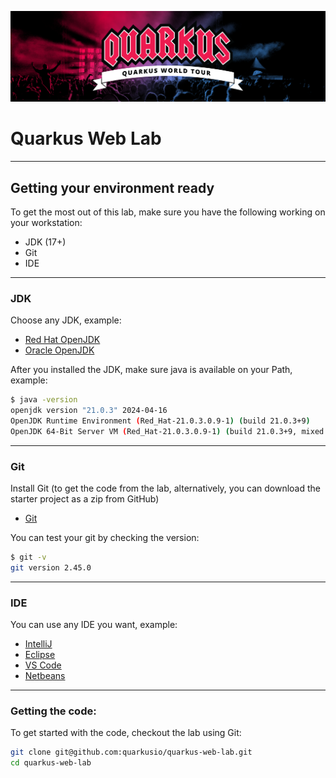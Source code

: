 ![Quarkus](deck-assets/hero_worldtour.png)

# Quarkus Web Lab

---

## Getting your environment ready

To get the most out of this lab, make sure you have the following working on your workstation:

 - JDK (17+)
 - Git
 - IDE

---

### JDK

Choose any JDK, example:

 - [Red Hat OpenJDK](https://developers.redhat.com/products/openjdk/download)
 - [Oracle OpenJDK](https://www.oracle.com/java/technologies/downloads/)

 After you installed the JDK, make sure java is available on your Path, example:

 ```sh
$ java -version
openjdk version "21.0.3" 2024-04-16
OpenJDK Runtime Environment (Red_Hat-21.0.3.0.9-1) (build 21.0.3+9)
OpenJDK 64-Bit Server VM (Red_Hat-21.0.3.0.9-1) (build 21.0.3+9, mixed mode, sharing)
 ```

---

 ### Git

 Install Git (to get the code from the lab, alternatively, you can download the starter project as a zip from GitHub)

 - [Git](https://git-scm.com/downloads)

 You can test your git by checking the version:

 ```sh
 $ git -v
git version 2.45.0
 ```

---

 ### IDE

 You can use any IDE you want, example:

 - [IntelliJ](https://www.jetbrains.com/idea/)
 - [Eclipse](https://eclipseide.org/)
 - [VS Code](https://code.visualstudio.com/)
 - [Netbeans](https://netbeans.apache.org)

---

 ### Getting the code:

 To get started with the code, checkout the lab using Git:

 ```sh
 git clone git@github.com:quarkusio/quarkus-web-lab.git
 cd quarkus-web-lab
 ```
